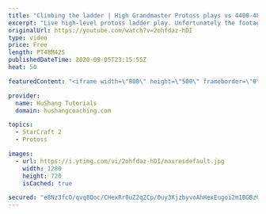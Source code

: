 ```yaml
---
title: "Climbing the ladder | High Grandmaster Protoss plays vs 4400-4800 players"
excerpt: "Live high-level protoss ladder play. Unfortunately the footage came out quite choppy at some points and I was considering just not posting today, but I will post it anyways in case a few of you want to watch still. I'm trying to figure out what the cause of the lag is and hopefully I can get some cleaner"
originalUrl: https://youtube.com/watch?v=2ohfdaz-hDI
type: video
price: Free
length: PT48M42S
publishedDateTime: 2020-09-05T23:15:55Z
heat: 50

featuredContent: "<iframe width=\"800\" height=\"500\" frameborder=\"0\" src=\"https://www.youtube.com/embed/2ohfdaz-hDI\" allow=\"accelerometer; autoplay; encrypted-media; gyroscope; picture-in-picture\" allowfullscreen></iframe>"

provider:
  name: HuShang Tutorials
  domain: hushangcoaching.com

topics:
  - StarCraft 2
  - Protoss

images:
  - url: https://i.ytimg.com/vi/2ohfdaz-hDI/maxresdefault.jpg
    width: 1280
    height: 720
    isCached: true

secured: "e8Nz3fcO/qvq8Qoc/CHexRr0uZ2q2Cp/0uy3XjzbyvoAhHexEugoi2m1BGBzCvrzjkpA0l1JgtxpzGp9Nf6AOy3mMHNIDJtALxSEVB2gR+WWaG0FkDa704lAS3BIvSOJBPIdnt+LhyrOULIQvvxTMt/iRZyMBNTZ+J+JWClJ+ErZFrTWahZvbAjN3ZD9MiYY1Y8LEL0aMJE86eFs9TFI9dDb/LalcfD0hxF5CS9/sJQ+DvO3asFdKcAK8UQ9QLja5gRRwY/+1Ru5YJO7MGjCLYaO4+woorpr+FvZRaaTwUp5xAe+WlC+CkDVlnBqCIyo86dUEKkMBleOOul7IIXzIhK0SbT4KnHKGmE2a7k0waaKd07mdcLznf0QNKyhGXZfgYhZBgAbw5SOA/uCROFAeaLPodvIQ6ePXIbv2Om8IdI=;kAlCAlKVcxDSFZDm95Jw+w=="
---
```


